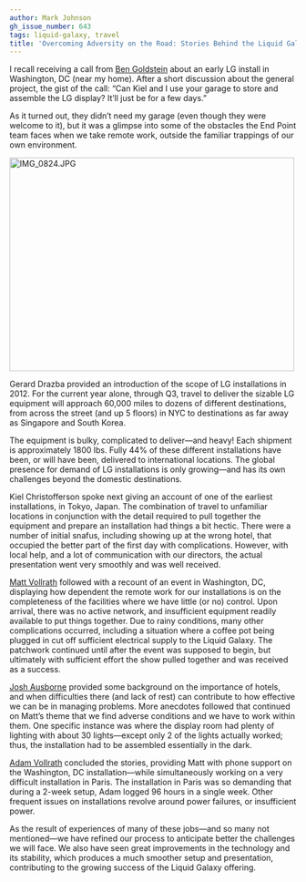 ```yaml
---
author: Mark Johnson
gh_issue_number: 643
tags: liquid-galaxy, travel
title: 'Overcoming Adversity on the Road: Stories Behind the Liquid Galaxy'
---
```


I recall receiving a call from [Ben Goldstein](/team/benjamin_goldstein) about an early LG install in Washington, DC (near my home). After a short discussion about the general project, the gist of the call: “Can Kiel and I use your garage to store and assemble the LG display? It’ll just be for a few days.”

As it turned out, they didn’t need my garage (even though they were welcome to it), but it was a glimpse into some of the obstacles the End Point team faces when we take remote work, outside the familiar trappings of our own environment.

<a href="https://www.flickr.com/photos/80083124@N08/7187348439/"><img alt="IMG_0824.JPG" height="375" src="/blog/2012/06/14/overcoming-adversity-on-road-stories/image-0.jpeg" width="500"/></a>

Gerard Drazba provided an introduction of the scope of LG installations in 2012. For the current year alone, through Q3, travel to deliver the sizable LG equipment will approach 60,000 miles to dozens of different destinations, from across the street (and up 5 floors) in NYC to destinations as far away as Singapore and South Korea.

The equipment is bulky, complicated to deliver—​and heavy! Each shipment is approximately 1800 lbs. Fully 44% of these different installations have been, or will have been, delivered to international locations. The global presence for demand of LG installations is only growing—​and has its own challenges beyond the domestic destinations.

Kiel Christofferson spoke next giving an account of one of the earliest installations, in Tokyo, Japan. The combination of travel to unfamiliar locations in conjunction with the detail required to pull together the equipment and prepare an installation had things a bit hectic. There were a number of initial snafus, including showing up at the wrong hotel, that occupied the better part of the first day with complications. However, with local help, and a lot of communication with our directors, the actual presentation went very smoothly and was well received.

[Matt Vollrath](/team/matt_vollrath) followed with a recount of an event in Washington, DC, displaying how dependent the remote work for our installations is on the completeness of the facilities where we have little (or no) control. Upon arrival, there was no active network, and insufficient equipment readily available to put things together. Due to rainy conditions, many other complications occurred, including a situation where a coffee pot being plugged in cut off sufficient electrical supply to the Liquid Galaxy. The patchwork continued until after the event was supposed to begin, but ultimately with sufficient effort the show pulled together and was received as a success.

[Josh Ausborne](/team/josh_ausborne) provided some background on the importance of hotels, and when difficulties there (and lack of rest) can contribute to how effective we can be in managing problems. More anecdotes followed that continued on Matt’s theme that we find adverse conditions and we have to work within them. One specific instance was where the display room had plenty of lighting with about 30 lights—​except only 2 of the lights actually worked; thus, the installation had to be assembled essentially in the dark.

[Adam Vollrath](/team/adam_vollrath) concluded the stories, providing Matt with phone support on the Washington, DC installation—​while simultaneously working on a very difficult installation in Paris. The installation in Paris was so demanding that during a 2-week setup, Adam logged 96 hours in a single week. Other frequent issues on installations revolve around power failures, or insufficient power.

As the result of experiences of many of these jobs—​and so many not mentioned—​we have refined our process to anticipate better the challenges we will face. We also have seen great improvements in the technology and its stability, which produces a much smoother setup and presentation, contributing to the growing success of the Liquid Galaxy offering.

